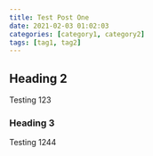 ```yaml
---
title: Test Post One
date: 2021-02-03 01:02:03
categories: [category1, category2]
tags: [tag1, tag2]
---
```


## Heading 2

Testing 123

### Heading 3

Testing 1244
